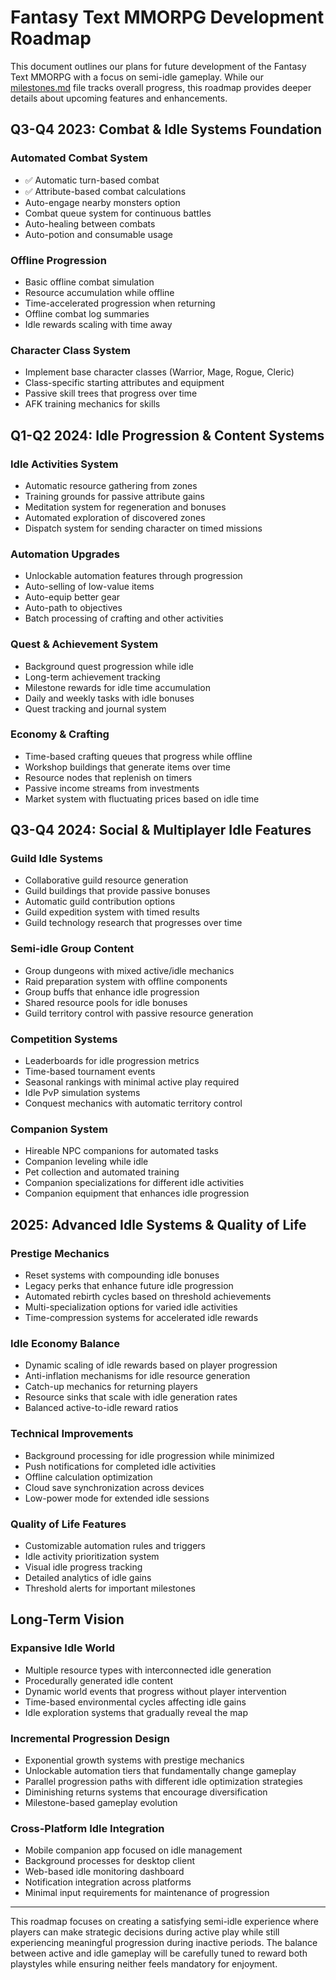 # Fantasy Text MMORPG Development Roadmap

This document outlines our plans for future development of the Fantasy Text MMORPG with a focus on semi-idle gameplay. While our [milestones.md](./milestones.md) file tracks overall progress, this roadmap provides deeper details about upcoming features and enhancements.

## Q3-Q4 2023: Combat & Idle Systems Foundation

### Automated Combat System
- ✅ Automatic turn-based combat
- ✅ Attribute-based combat calculations
- Auto-engage nearby monsters option
- Combat queue system for continuous battles
- Auto-healing between combats
- Auto-potion and consumable usage

### Offline Progression
- Basic offline combat simulation
- Resource accumulation while offline
- Time-accelerated progression when returning
- Offline combat log summaries
- Idle rewards scaling with time away

### Character Class System
- Implement base character classes (Warrior, Mage, Rogue, Cleric)
- Class-specific starting attributes and equipment
- Passive skill trees that progress over time
- AFK training mechanics for skills

## Q1-Q2 2024: Idle Progression & Content Systems

### Idle Activities System
- Automatic resource gathering from zones
- Training grounds for passive attribute gains
- Meditation system for regeneration and bonuses
- Automated exploration of discovered zones
- Dispatch system for sending character on timed missions

### Automation Upgrades
- Unlockable automation features through progression
- Auto-selling of low-value items
- Auto-equip better gear
- Auto-path to objectives
- Batch processing of crafting and other activities

### Quest & Achievement System
- Background quest progression while idle
- Long-term achievement tracking
- Milestone rewards for idle time accumulation
- Daily and weekly tasks with idle bonuses
- Quest tracking and journal system

### Economy & Crafting
- Time-based crafting queues that progress while offline
- Workshop buildings that generate items over time
- Resource nodes that replenish on timers
- Passive income streams from investments
- Market system with fluctuating prices based on idle time

## Q3-Q4 2024: Social & Multiplayer Idle Features

### Guild Idle Systems
- Collaborative guild resource generation
- Guild buildings that provide passive bonuses
- Automatic guild contribution options
- Guild expedition system with timed results
- Guild technology research that progresses over time

### Semi-idle Group Content
- Group dungeons with mixed active/idle mechanics
- Raid preparation system with offline components
- Group buffs that enhance idle progression
- Shared resource pools for idle bonuses
- Guild territory control with passive resource generation

### Competition Systems
- Leaderboards for idle progression metrics
- Time-based tournament events
- Seasonal rankings with minimal active play required
- Idle PvP simulation systems
- Conquest mechanics with automatic territory control

### Companion System
- Hireable NPC companions for automated tasks
- Companion leveling while idle
- Pet collection and automated training
- Companion specializations for different idle activities
- Companion equipment that enhances idle progression

## 2025: Advanced Idle Systems & Quality of Life

### Prestige Mechanics
- Reset systems with compounding idle bonuses
- Legacy perks that enhance future idle progression
- Automated rebirth cycles based on threshold achievements
- Multi-specialization options for varied idle activities
- Time-compression systems for accelerated idle rewards

### Idle Economy Balance
- Dynamic scaling of idle rewards based on player progression
- Anti-inflation mechanisms for idle resource generation
- Catch-up mechanics for returning players
- Resource sinks that scale with idle generation rates
- Balanced active-to-idle reward ratios

### Technical Improvements
- Background processing for idle progression while minimized
- Push notifications for completed idle activities
- Offline calculation optimization
- Cloud save synchronization across devices
- Low-power mode for extended idle sessions

### Quality of Life Features
- Customizable automation rules and triggers
- Idle activity prioritization system
- Visual idle progress tracking
- Detailed analytics of idle gains
- Threshold alerts for important milestones

## Long-Term Vision

### Expansive Idle World
- Multiple resource types with interconnected idle generation
- Procedurally generated idle content
- Dynamic world events that progress without player intervention
- Time-based environmental cycles affecting idle gains
- Idle exploration systems that gradually reveal the map

### Incremental Progression Design
- Exponential growth systems with prestige mechanics
- Unlockable automation tiers that fundamentally change gameplay
- Parallel progression paths with different idle optimization strategies
- Diminishing returns systems that encourage diversification
- Milestone-based gameplay evolution

### Cross-Platform Idle Integration
- Mobile companion app focused on idle management
- Background processes for desktop client
- Web-based idle monitoring dashboard
- Notification integration across platforms
- Minimal input requirements for maintenance of progression

---

This roadmap focuses on creating a satisfying semi-idle experience where players can make strategic decisions during active play while still experiencing meaningful progression during inactive periods. The balance between active and idle gameplay will be carefully tuned to reward both playstyles while ensuring neither feels mandatory for enjoyment. 